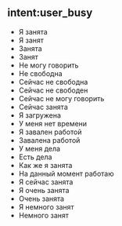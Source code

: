 ## intent:user_busy
- Я занята
- Я занят
- Занята
- Занят
- Не могу говорить
- Не свободна
- Сейчас не свободна
- Сейчас не свободен
- Сейчас не могу говорить
- Сейчас занята
- Я загружена
- У меня нет времени
- Я завален работой
- Завалена работой
- У меня дела
- Есть дела
- Как же я занята
- На данный момент работаю
- Я сейчас занята
- Я очень занята
- Очень занята
- Я немного занят
- Немного занят